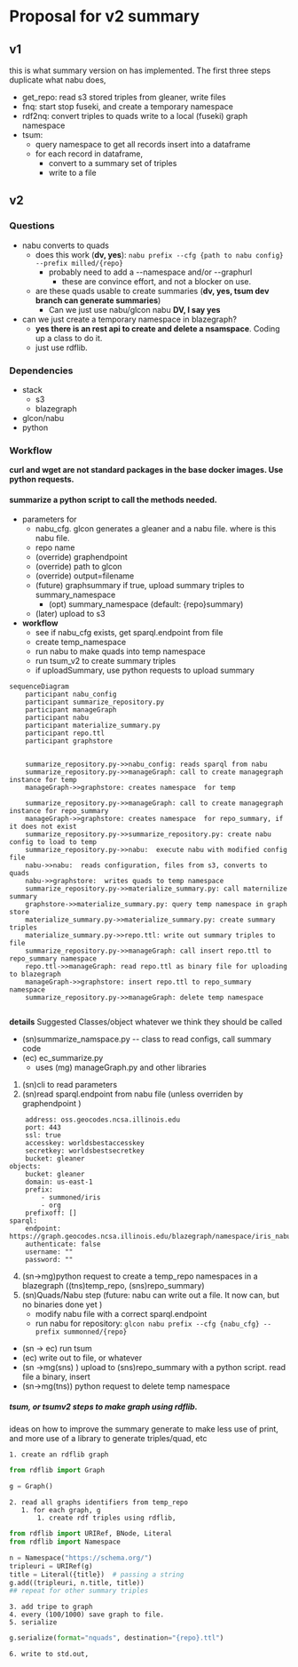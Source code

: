 # Proposal for v2 summary

## v1
this is what summary version on has implemented. The first three steps duplicate what nabu does, 

* get_repo: read s3 stored triples from gleaner, write files
* fnq: start stop fuseki, and create a temporary namespace
* rdf2nq: convert triples to quads write to a local (fuseki) graph namespace
* tsum:
   * query namespace to get all records insert into a dataframe
   * for each record in dataframe, 
      * convert to a summary set of triples
      * write to a file

## v2

### Questions
* nabu converts to quads
  * does this work (**dv, yes**): `nabu prefix --cfg {path to nabu config} --prefix milled/{repo}` 
     * probably need to add a --namespace and/or --graphurl 
       * these are convince effort, and not a blocker on use. 
  * are these quads usable to create summaries (**dv, yes, tsum dev branch can generate summaries**)
     * Can we just use nabu/glcon nabu **DV, I say yes**
* can we just create a temporary namespace in blazegraph?
    * **yes there is an rest api to create and delete a nsamspace**. Coding up a class to do it. 
    * just use rdflib. 


### Dependencies
* stack
  * s3
  * blazegraph
* glcon/nabu
* python

### Workflow
**curl and wget are not standard packages in the base docker images. Use python requests.**

#### summarize a python script to call the methods needed.
* parameters  for 
   * nabu_cfg. glcon generates a gleaner and a nabu file. where is this nabu file.
   * repo name
   * (override) graphendpoint
   * (override) path to glcon
   * (override) output=filename
   * (future) graphsummary if true, upload summary triples to summary_namespace
      * (opt) summary_namespace (default: {repo}summary)
   * (later) upload to s3
* **workflow**
   * see if nabu_cfg exists, get sparql.endpoint from file
   * create temp_namespace
   * run nabu to make quads into temp namespace
   * run tsum_v2 to create summary triples
   * if uploadSummary, use python requests to upload summary

```mermaid
sequenceDiagram
    participant nabu_config
    participant summarize_repository.py
    participant manageGraph
    participant nabu
    participant materialize_summary.py
    participant repo.ttl
    participant graphstore

    
    summarize_repository.py->>nabu_config: reads sparql from nabu
    summarize_repository.py->>manageGraph: call to create managegraph instance for temp 
    manageGraph->>graphstore: creates namespace  for temp

    summarize_repository.py->>manageGraph: call to create managegraph instance for repo_summary 
    manageGraph->>graphstore: creates namespace  for repo_summary, if it does not exist
    summarize_repository.py->>summarize_repository.py: create nabu config to load to temp  
    summarize_repository.py->>nabu:  execute nabu with modified config file
    nabu->>nabu:  reads configuration, files from s3, converts to quads 
    nabu->>graphstore:  writes quads to temp namespace
    summarize_repository.py->>materialize_summary.py: call maternilize summary
    graphstore->>materialize_summary.py: query temp namespace in graph store
    materialize_summary.py->>materialize_summary.py: create summary triples
    materialize_summary.py->>repo.ttl: write out summary triples to file
    summarize_repository.py->>manageGraph: call insert repo.ttl to repo_summary namespace
    repo.ttl->>manageGraph: read repo.ttl as binary file for uploading to blazegraph
    manageGraph->>graphstore: insert repo.ttl to repo_summary namespace
    summarize_repository.py->>manageGraph: delete temp namespace
    
```

**details**
Suggested Classes/object whatever we think they should be called
* (sn)summarize_namspace.py -- class to read configs, call summary code
* (ec) ec_summarize.py
   * uses (mg) manageGraph.py and other libraries

1. (sn)cli to read parameters
2. (sn)read sparql.endpoint from nabu file (unless overriden by graphendpoint )
```minio:
    address: oss.geocodes.ncsa.illinois.edu
    port: 443
    ssl: true
    accesskey: worldsbestaccesskey
    secretkey: worldsbestsecretkey
    bucket: gleaner
objects:
    bucket: gleaner
    domain: us-east-1
    prefix:
        - summoned/iris
        - org
    prefixoff: []
sparql:
    endpoint: https://graph.geocodes.ncsa.illinois.edu/blazegraph/namespace/iris_nabu/sparql
    authenticate: false
    username: ""
    password: ""
```
4. (sn->mg)python request to create a temp_repo namespaces in a blazegraph ((tns)temp_repo, (sns)repo_summary)
5. (sn)Quads/Nabu step (future:  nabu can write out a file. It now can, but no binaries done yet )
    * modify nabu file with a correct sparql.endpoint
    * run nabu for repository: `glcon nabu prefix --cfg {nabu_cfg} --prefix summonned/{repo}` 
* (sn -> ec) run tsum
* (ec) write out to file, or whatever
* (sn ->mg(sns) ) upload to (sns)repo_summary with a python script. read file a binary, insert
* (sn->mg(tns))  python request to delete temp namespace

##### tsum, or tsumv2 steps to make graph using rdflib.
ideas on how to improve the summary generate to make less use of print, and more use of a 
library to generate triples/quad, etc

    1. create an rdflib graph
```python
from rdflib import Graph

g = Graph()
```

    2. read all graphs identifiers from temp_repo
       1. for each graph, g
           1. create rdf triples using rdflib, 

```python
from rdflib import URIRef, BNode, Literal
from rdflib import Namespace

n = Namespace("https://schema.org/")
tripleuri = URIRef(g)
title = Literal({title})  # passing a string
g.add((tripleuri, n.title, title))
## repeat for other summary triples
```
    3. add tripe to graph
    4. every (100/1000) save graph to file.
    5. serialize
```python
g.serialize(format="nquads", destination="{repo}.ttl")
```
    6. write to std.out, 